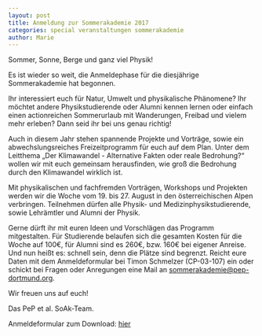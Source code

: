 ```yaml
---
layout: post
title: Anmeldung zur Sommerakademie 2017
categories: special veranstaltungen sommerakademie
author: Marie
---
```

Sommer, Sonne, Berge und ganz viel Physik!

Es ist wieder so weit, die Anmeldephase für die diesjährige Sommerakademie hat begonnen.

Ihr interessiert euch für Natur, Umwelt und physikalische Phänomene?
Ihr möchtet andere Physikstudierende oder Alumni kennen lernen oder einfach einen actionreichen Sommerurlaub mit Wanderungen, Freibad und vielem mehr erleben?
Dann seid ihr bei uns genau richtig!

Auch in diesem Jahr stehen spannende Projekte und Vorträge, sowie ein abwechslungsreiches Freizeitprogramm für euch auf dem Plan.
Unter dem Leitthema „Der Klimawandel - Alternative Fakten oder reale Bedrohung?“ wollen wir mit euch gemeinsam herausfinden, wie groß die Bedrohung durch den Klimawandel wirklich ist.

Mit physikalischen und fachfremden Vorträgen, Workshops und Projekten werden wir die Woche vom 19. bis 27. August in den österreichischen Alpen verbringen.
Teilnehmen dürfen alle Physik- und Medizinphysikstudierende, sowie Lehrämtler und Alumni der Physik.

Gerne dürft ihr mit euren Ideen und Vorschlägen das Programm mitgestalten.
Für Studierende belaufen sich die gesamten Kosten für die Woche auf 100€, für Alumni sind es 260€, bzw. 160€ bei eigener Anreise.
Und nun heißt es: schnell sein, denn die Plätze sind begrenzt.
Reicht eure Daten mit dem Anmeldeformular bei Timon Schmelzer (CP-03-107) ein oder schickt bei Fragen oder Anregungen eine Mail an sommerakademie@pep-dortmund.org.

Wir freuen uns auf euch! 

Das PeP et al. SoAk-Team.

Anmeldeformular zum Download: [hier](/dokumente/soak17_anmeldung.pdf)
